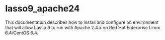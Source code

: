 lasso9_apache24
===============

This documentation describes how to install and configure an environment that will allow Lasso 9 to run with Apache 2.4.x on Red Hat Enterprise Linux 6.4/CentOS 6.4.
